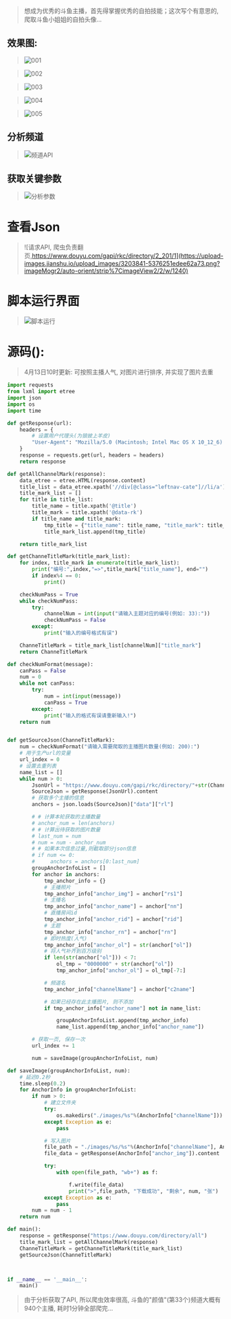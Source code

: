 > 想成为优秀的斗鱼主播，首先得掌握优秀的自拍技能；这次写个有意思的, 爬取斗鱼小姐姐的自拍头像...

## 效果图: 
> ![001](https://upload-images.jianshu.io/upload_images/3203841-888ac8e61e229958.png?imageMogr2/auto-orient/strip%7CimageView2/2/w/1240)

> ![002](https://upload-images.jianshu.io/upload_images/3203841-f3e928e2944555a0.png?imageMogr2/auto-orient/strip%7CimageView2/2/w/1240)

> ![003](https://upload-images.jianshu.io/upload_images/3203841-7e468400d2e34f9a.png?imageMogr2/auto-orient/strip%7CimageView2/2/w/1240)

> ![004](https://upload-images.jianshu.io/upload_images/3203841-e8813fcb51a6146f.png?imageMogr2/auto-orient/strip%7CimageView2/2/w/1240)

> ![005](https://upload-images.jianshu.io/upload_images/3203841-8d372f6694b348fb.png?imageMogr2/auto-orient/strip%7CimageView2/2/w/1240)

## 分析频道
> ![频道API](https://upload-images.jianshu.io/upload_images/3203841-0068694fb428b2d7.png?imageMogr2/auto-orient/strip%7CimageView2/2/w/1240)

## 获取关键参数
> ![分析参数](https://upload-images.jianshu.io/upload_images/3203841-c3b811b3dd7a5016.png?imageMogr2/auto-orient/strip%7CimageView2/2/w/1240)
# 查看Json
> ![请求API, 爬虫负责翻页,https://www.douyu.com/gapi/rkc/directory/2_201/1](https://upload-images.jianshu.io/upload_images/3203841-5376251edee62a73.png?imageMogr2/auto-orient/strip%7CimageView2/2/w/1240)
# 脚本运行界面
> ![脚本运行](https://upload-images.jianshu.io/upload_images/3203841-b55f5b1ee7e56145.png?imageMogr2/auto-orient/strip%7CimageView2/2/w/1240)

# 源码():
> 4月13日10时更新: 可按照主播人气, 对图片进行排序, 并实现了图片去重
```python
import requests
from lxml import etree
import json
import os
import time

def getResponse(url):
    headers = {
        # 设置用户代理头(为狼披上羊皮)
        "User-Agent": "Mozilla/5.0 (Macintosh; Intel Mac OS X 10_12_6) AppleWebKit/537.36 (KHTML, like Gecko) Chrome/63.0.3239.132 Safari/537.36",
    }
    response = requests.get(url, headers = headers)
    return response

def getAllChannelMark(response):
    data_etree = etree.HTML(response.content)
    title_list = data_etree.xpath('//div[@class="leftnav-cate"]//li/a')
    title_mark_list = []
    for title in title_list:
        title_name = title.xpath('@title')
        title_mark = title.xpath('@data-rk')
        if title_name and title_mark:
            tmp_title = {"title_name": title_name, "title_mark": title_mark}
            title_mark_list.append(tmp_title)

    return title_mark_list

def getChanneTitleMark(title_mark_list):
    for index, title_mark in enumerate(title_mark_list):
        print("编号:",index,"=>",title_mark["title_name"], end="")
        if index%4 == 0:
            print()

    checkNumPass = True
    while checkNumPass:
        try:
            channelNum = int(input("请输入主题对应的编号(例如: 33):"))
            checkNumPass = False
        except:
            print("输入的编号格式有误")

    ChanneTitleMark = title_mark_list[channelNum]["title_mark"]
    return ChanneTitleMark

def checkNumFormat(message):
    canPass = False
    num = 0
    while not canPass:
        try:
            num = int(input(message))
            canPass = True
        except:
            print("输入的格式有误请重新输入!")
    return num


def getSourceJson(ChanneTitleMark):
    num = checkNumFormat("请输入需要爬取的主播图片数量(例如: 200):")
    # 用于生产url的变量
    url_index = 0
    # 设置去重列表
    name_list = []
    while num > 0:
        JsonUrl = "https://www.douyu.com/gapi/rkc/directory/"+str(ChanneTitleMark[0])+"/" + str(url_index)
        SourceJson = getResponse(JsonUrl).content
        # 获取多个主播的信息
        anchors = json.loads(SourceJson)["data"]["rl"]

        # # 计算本轮获取的主播数量
        # anchor_num = len(anchors)
        # # 计算出待获取的图片数量
        # last_num = num
        # num = num - anchor_num
        # # 如果本次信息过量,则截取部分json信息
        # if num <= 0:
        #     anchors = anchors[0:last_num]
        groupAnchorInfoList = []
        for anchor in anchors:
            tmp_anchor_info = {}
            # 主播照片
            tmp_anchor_info["anchor_img"] = anchor["rs1"]
            # 主播名
            tmp_anchor_info["anchor_name"] = anchor["nn"]
            # 直播房间id
            tmp_anchor_info["anchor_rid"] = anchor["rid"]
            # 主题
            tmp_anchor_info["anchor_rn"] = anchor["rn"]
            # 即时热度(人气)
            tmp_anchor_info["anchor_ol"] = str(anchor["ol"])
            # 将人气补齐到百万级别
            if len(str(anchor["ol"])) < 7:
                ol_tmp = "0000000" + str(anchor["ol"])
                tmp_anchor_info["anchor_ol"] = ol_tmp[-7:]

            # 频道名
            tmp_anchor_info["channelName"] = anchor["c2name"]

            # 如果已经存在此主播图片, 则不添加
            if tmp_anchor_info["anchor_name"] not in name_list:

                groupAnchorInfoList.append(tmp_anchor_info)
                name_list.append(tmp_anchor_info["anchor_name"])

        # 获取一页, 保存一次
        url_index += 1

        num = saveImage(groupAnchorInfoList, num)

def saveImage(groupAnchorInfoList, num):
    # 延迟0.2秒
    time.sleep(0.2)
    for AnchorInfo in groupAnchorInfoList:
        if num > 0:
            # 建立文件夹
            try:
                os.makedirs("./images/%s"%(AnchorInfo["channelName"]))
            except Exception as e:
                pass

            # 写入图片
            file_path = "./images/%s/%s"%(AnchorInfo["channelName"], AnchorInfo["anchor_ol"]+"_"+AnchorInfo["anchor_name"]+"_"+AnchorInfo["anchor_rn"]+".jpg")
            file_data = getResponse(AnchorInfo["anchor_img"]).content

            try:
                with open(file_path, "wb+") as f:

                    f.write(file_data)
                    print(">",file_path, "下载成功", "剩余", num, "张")
            except Exception as e:
                pass
        num = num - 1
    return num

def main():
    response = getResponse("https://www.douyu.com/directory/all")
    title_mark_list = getAllChannelMark(response)
    ChanneTitleMark = getChanneTitleMark(title_mark_list)
    getSourceJson(ChanneTitleMark)



if __name__ == '__main__':
    main()
```

> 由于分析获取了API, 所以爬虫效率很高, 斗鱼的"颜值"(第33个)频道大概有940个主播, 耗时1分钟全部爬完...